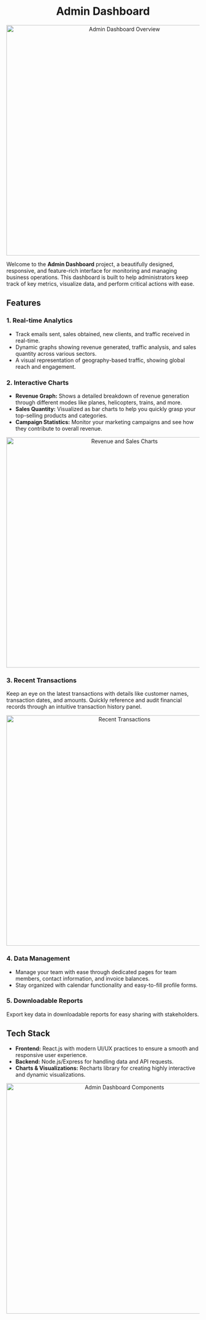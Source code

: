 <h1 align="center">Admin Dashboard</h1>

<p align="center">
  <img src="C:\photos\Screenshots" alt="Admin Dashboard Overview" width="600">
</p>

<p>Welcome to the <strong>Admin Dashboard</strong> project, a beautifully designed, responsive, and feature-rich interface for monitoring and managing business operations. This dashboard is built to help administrators keep track of key metrics, visualize data, and perform critical actions with ease.</p>

<h2>Features</h2>

<h3>1. Real-time Analytics</h3>
<ul>
  <li>Track emails sent, sales obtained, new clients, and traffic received in real-time.</li>
  <li>Dynamic graphs showing revenue generated, traffic analysis, and sales quantity across various sectors.</li>
  <li>A visual representation of geography-based traffic, showing global reach and engagement.</li>
</ul>

<h3>2. Interactive Charts</h3>
<ul>
  <li><strong>Revenue Graph:</strong> Shows a detailed breakdown of revenue generation through different modes like planes, helicopters, trains, and more.</li>
  <li><strong>Sales Quantity:</strong> Visualized as bar charts to help you quickly grasp your top-selling products and categories.</li>
  <li><strong>Campaign Statistics:</strong> Monitor your marketing campaigns and see how they contribute to overall revenue.</li>
</ul>

<p align="center">
  <img src="path-to-your-image" alt="Revenue and Sales Charts" width="600">
</p>

<h3>3. Recent Transactions</h3>
<p>Keep an eye on the latest transactions with details like customer names, transaction dates, and amounts. Quickly reference and audit financial records through an intuitive transaction history panel.</p>

<p align="center">
  <img src="path-to-your-image" alt="Recent Transactions" width="600">
</p>

<h3>4. Data Management</h3>
<ul>
  <li>Manage your team with ease through dedicated pages for team members, contact information, and invoice balances.</li>
  <li>Stay organized with calendar functionality and easy-to-fill profile forms.</li>
</ul>

<h3>5. Downloadable Reports</h3>
<p>Export key data in downloadable reports for easy sharing with stakeholders.</p>

<h2>Tech Stack</h2>
<ul>
  <li><strong>Frontend:</strong> React.js with modern UI/UX practices to ensure a smooth and responsive user experience.</li>
  <li><strong>Backend:</strong> Node.js/Express for handling data and API requests.</li>
  <li><strong>Charts & Visualizations:</strong> Recharts library for creating highly interactive and dynamic visualizations.</li>
</ul>

<p align="center">
  <img src="path-to-your-image" alt="Admin Dashboard Components" width="600">
</p>

